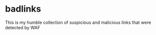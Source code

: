 # badlinks

This is my humble collection of suspicious and malicious links that were detected by WAF
